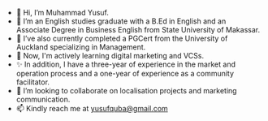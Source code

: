 - 👋 Hi, I’m Muhammad Yusuf.
- 👀 I’m an English studies graduate with a B.Ed in English and an Associate Degree in Business English from State University of Makassar.
- 🌱 I’ve also currently completed a PGCert from the University of Auckland specializing in Management.
- 🌱 Now, I'm actively learning digital marketing and VCSs.
- ✨ In addition, I have a three-year of experience in the market and operation process and a one-year of experience as a community facilitator.
- 💞️ I’m looking to collaborate on localisation projects and marketing communication.
- 📫 Kindly reach me at yusufquba@gmail.com

<!---
yusufkuba/yusufkuba is a ✨ special ✨ repository because its `README.md` (this file) appears on your GitHub profile.
You can click the Preview link to take a look at your changes.
--->
